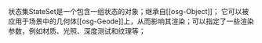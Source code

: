 状态集StateSet是一个包含一组状态的对象；继承自[[osg-Object]]；
它可以被应用于场景中的几何体[[osg-Geode]]上，从而影响其渲染；可以指定了一些渲染参数，例如材质、光照、深度测试和纹理等；

